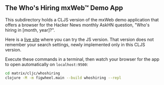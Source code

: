 ## The Who's Hiring mxWeb&trade; Demo App

This subdirectory holds a CLJS version of the mxWeb demo application that offers a browser for the Hacker News monthly AskHN question, "Who's hiring in [month, year]?". 

Here is a [live site](https://kennytilton.github.io/whoishiring/) where you can try the JS version. That version does not remember your search settings, newly implemented only in this CLJS version.

Execute these commands in a terminal, then watch your browser for the app to open automatically on `localhost:9500`:
```bash
cd matrix/cljc/whoshiring
clojure -M -m figwheel.main --build whoshiring --repl
```
